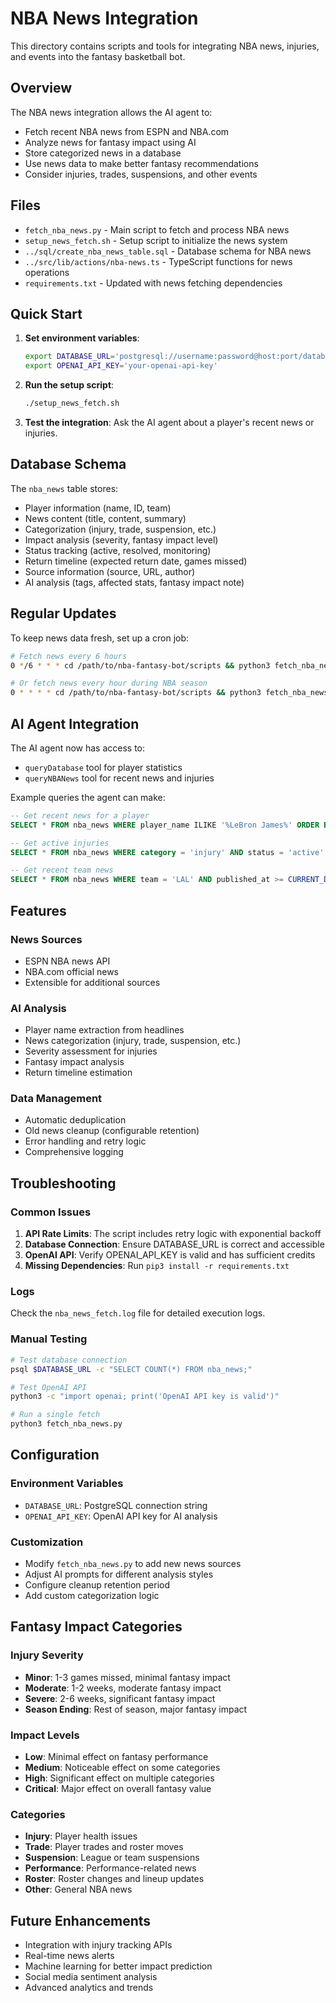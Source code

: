 # NBA News Integration

This directory contains scripts and tools for integrating NBA news, injuries, and events into the fantasy basketball bot.

## Overview

The NBA news integration allows the AI agent to:
- Fetch recent NBA news from ESPN and NBA.com
- Analyze news for fantasy impact using AI
- Store categorized news in a database
- Use news data to make better fantasy recommendations
- Consider injuries, trades, suspensions, and other events

## Files

- `fetch_nba_news.py` - Main script to fetch and process NBA news
- `setup_news_fetch.sh` - Setup script to initialize the news system
- `../sql/create_nba_news_table.sql` - Database schema for NBA news
- `../src/lib/actions/nba-news.ts` - TypeScript functions for news operations
- `requirements.txt` - Updated with news fetching dependencies

## Quick Start

1. **Set environment variables**:
   ```bash
   export DATABASE_URL='postgresql://username:password@host:port/database'
   export OPENAI_API_KEY='your-openai-api-key'
   ```

2. **Run the setup script**:
   ```bash
   ./setup_news_fetch.sh
   ```

3. **Test the integration**:
   Ask the AI agent about a player's recent news or injuries.

## Database Schema

The `nba_news` table stores:
- Player information (name, ID, team)
- News content (title, content, summary)
- Categorization (injury, trade, suspension, etc.)
- Impact analysis (severity, fantasy impact level)
- Status tracking (active, resolved, monitoring)
- Return timeline (expected return date, games missed)
- Source information (source, URL, author)
- AI analysis (tags, affected stats, fantasy impact note)

## Regular Updates

To keep news data fresh, set up a cron job:

```bash
# Fetch news every 6 hours
0 */6 * * * cd /path/to/nba-fantasy-bot/scripts && python3 fetch_nba_news.py

# Or fetch news every hour during NBA season
0 * * * * cd /path/to/nba-fantasy-bot/scripts && python3 fetch_nba_news.py
```

## AI Agent Integration

The AI agent now has access to:
- `queryDatabase` tool for player statistics
- `queryNBANews` tool for recent news and injuries

Example queries the agent can make:
```sql
-- Get recent news for a player
SELECT * FROM nba_news WHERE player_name ILIKE '%LeBron James%' ORDER BY published_at DESC LIMIT 5;

-- Get active injuries
SELECT * FROM nba_news WHERE category = 'injury' AND status = 'active' ORDER BY impact_level DESC;

-- Get recent team news
SELECT * FROM nba_news WHERE team = 'LAL' AND published_at >= CURRENT_DATE - INTERVAL '7 days';
```

## Features

### News Sources
- ESPN NBA news API
- NBA.com official news
- Extensible for additional sources

### AI Analysis
- Player name extraction from headlines
- News categorization (injury, trade, suspension, etc.)
- Severity assessment for injuries
- Fantasy impact analysis
- Return timeline estimation

### Data Management
- Automatic deduplication
- Old news cleanup (configurable retention)
- Error handling and retry logic
- Comprehensive logging

## Troubleshooting

### Common Issues

1. **API Rate Limits**: The script includes retry logic with exponential backoff
2. **Database Connection**: Ensure DATABASE_URL is correct and accessible
3. **OpenAI API**: Verify OPENAI_API_KEY is valid and has sufficient credits
4. **Missing Dependencies**: Run `pip3 install -r requirements.txt`

### Logs
Check the `nba_news_fetch.log` file for detailed execution logs.

### Manual Testing
```bash
# Test database connection
psql $DATABASE_URL -c "SELECT COUNT(*) FROM nba_news;"

# Test OpenAI API
python3 -c "import openai; print('OpenAI API key is valid')"

# Run a single fetch
python3 fetch_nba_news.py
```

## Configuration

### Environment Variables
- `DATABASE_URL`: PostgreSQL connection string
- `OPENAI_API_KEY`: OpenAI API key for AI analysis

### Customization
- Modify `fetch_nba_news.py` to add new news sources
- Adjust AI prompts for different analysis styles
- Configure cleanup retention period
- Add custom categorization logic

## Fantasy Impact Categories

### Injury Severity
- **Minor**: 1-3 games missed, minimal fantasy impact
- **Moderate**: 1-2 weeks, moderate fantasy impact
- **Severe**: 2-6 weeks, significant fantasy impact
- **Season Ending**: Rest of season, major fantasy impact

### Impact Levels
- **Low**: Minimal effect on fantasy performance
- **Medium**: Noticeable effect on some categories
- **High**: Significant effect on multiple categories
- **Critical**: Major effect on overall fantasy value

### Categories
- **Injury**: Player health issues
- **Trade**: Player trades and roster moves
- **Suspension**: League or team suspensions
- **Performance**: Performance-related news
- **Roster**: Roster changes and lineup updates
- **Other**: General NBA news

## Future Enhancements

- Integration with injury tracking APIs
- Real-time news alerts
- Machine learning for better impact prediction
- Social media sentiment analysis
- Advanced analytics and trends
